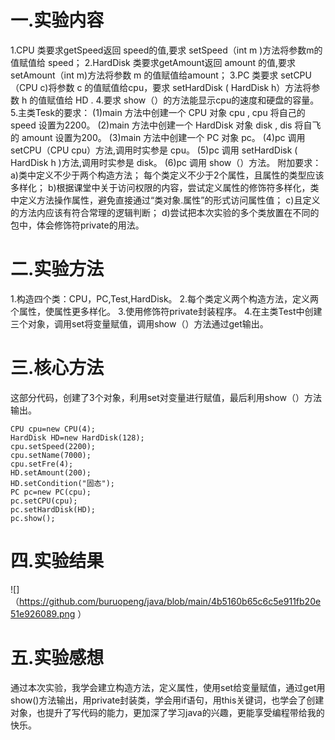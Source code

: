 # 一.实验内容
1.CPU 类要求getSpeed返回 speed的值,要求 setSpeed（int m )方法将参数m的值赋值给 speed；
2.HardDisk 类要求getAmount返回 amount 的值,要求 setAmount（int m)方法将参数 m 的值赋值给amount；
3.PC 类要求 setCPU（CPU c)将参数 c 的值赋值给cpu，要求 setHardDisk ( HardDisk h）方法将参数 h 的值赋值给 HD .
4.要求 show（）的方法能显示cpu的速度和硬盘的容量。
5.主类Tesk的要求：
(1)main 方法中创建一个 CPU 对象 cpu , cpu 将自己的 speed 设置为2200。
(2)main 方法中创建一个 HardDisk 对象 disk , dis 将自飞的 amount 设置为200。
(3)main 方法中创建一个 PC 对象 pc。
(4)pc 调用 setCPU（CPU cpu）方法,调用时实参是 cpu。
(5)pc 调用 setHardDisk ( HardDisk h )方法,调用时实参是 disk。
(6)pc 调用 show（）方法。
附加要求：
a)类中定义不少于两个构造方法； 每个类定义不少于2个属性，且属性的类型应该多样化；
b)根据课堂中关于访问权限的内容，尝试定义属性的修饰符多样化，类中定义方法操作属性，避免直接通过“类对象.属性”的形式访问属性值；
c)且定义的方法内应该有符合常理的逻辑判断；
d)尝试把本次实验的多个类放置在不同的包中，体会修饰符private的用法。
# 二.实验方法
1.构造四个类：CPU，PC,Test,HardDisk。
2.每个类定义两个构造方法，定义两个属性，使属性更多样化。
3.使用修饰符private封装程序。
4.在主类Test中创建三个对象，调用set将变量赋值，调用show（）方法通过get输出。
# 三.核心方法
这部分代码，创建了3个对象，利用set对变量进行赋值，最后利用show（）方法输出。
 ```  
 CPU cpu=new CPU(4);
 HardDisk HD=new HardDisk(128);
 cpu.setSpeed(2200);
 cpu.setName(7000);
 cpu.setFre(4);
 HD.setAmount(200);
 HD.setCondition("固态");
 PC pc=new PC(cpu);
 pc.setCPU(cpu);
 pc.setHardDisk(HD);
 pc.show();
   ```
# 四.实验结果
![]（https://github.com/buruopeng/java/blob/main/4b5160b65c6c5e911fb20e51e926089.png ）
# 五.实验感想
通过本次实验，我学会建立构造方法，定义属性，使用set给变量赋值，通过get用show()方法输出，用private封装类，学会用if语句，用this关键词，也学会了创建对象，也提升了写代码的能力，更加深了学习java的兴趣，更能享受编程带给我的快乐。


       
